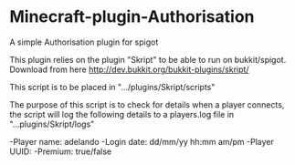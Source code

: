 # Minecraft-plugin-Authorisation
A simple Authorisation plugin for spigot


This plugin relies on the plugin "Skript" to be able to run on bukkit/spigot.
Download from here
http://dev.bukkit.org/bukkit-plugins/skript/


This script is to be placed in ".../plugins/Skript/scripts"

The purpose of this script is to check for details when a player connects,
the script will log the following details to a players.log file in "...plugins/Skript/logs"

-Player name: adelando
-Login date: dd/mm/yy hh:mm am/pm
-Player UUID:
-Premium: true/false
